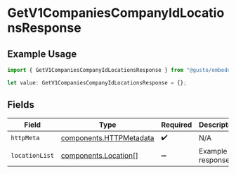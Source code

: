 # GetV1CompaniesCompanyIdLocationsResponse

## Example Usage

```typescript
import { GetV1CompaniesCompanyIdLocationsResponse } from "@gusto/embedded-api/models/operations/getv1companiescompanyidlocations.js";

let value: GetV1CompaniesCompanyIdLocationsResponse = {};
```

## Fields

| Field                                                              | Type                                                               | Required                                                           | Description                                                        |
| ------------------------------------------------------------------ | ------------------------------------------------------------------ | ------------------------------------------------------------------ | ------------------------------------------------------------------ |
| `httpMeta`                                                         | [components.HTTPMetadata](../../models/components/httpmetadata.md) | :heavy_check_mark:                                                 | N/A                                                                |
| `locationList`                                                     | [components.Location](../../models/components/location.md)[]       | :heavy_minus_sign:                                                 | Example response                                                   |